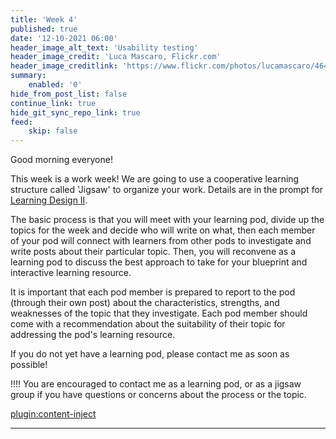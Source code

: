 ```yaml
---
title: 'Week 4'
published: true
date: '12-10-2021 06:00'
header_image_alt_text: 'Usability testing'
header_image_credit: 'Luca Mascaro, Flickr.com'
header_image_creditlink: 'https://www.flickr.com/photos/lucamascaro/4642289926/in/album-72157624141181008/'
summary:
    enabled: '0'
hide_from_post_list: false
continue_link: true
hide_git_sync_repo_link: true
feed:
    skip: false
---
```





Good morning everyone!

This week is a work week! We are going to use a cooperative learning structure called 'Jigsaw' to organize your work. Details are in the prompt for [Learning Design II](https://edtechuvic.ca/edci335/prompt-learning-design-ii/).

The basic process is that you will meet with your learning pod, divide up the topics for the week and decide who will write on what, then each member of your pod will connect with learners from other pods to investigate and write posts about their particular topic. Then, you will reconvene as a learning pod to discuss the best approach to take for your blueprint and interactive learning resource.

It is important that each pod member is prepared to report to the pod (through their own post) about the characteristics, strengths, and weaknesses of the topic that they investigate. Each pod member should come with a recommendation about the suitability of their topic for addressing the pod's learning resource.

If you do not yet have a learning pod, please contact me as soon as possible!

!!!! You are encouraged to contact me as a learning pod, or as a jigsaw group if you have questions or concerns about the process or the topic.

[plugin:content-inject](_schedule)

---
